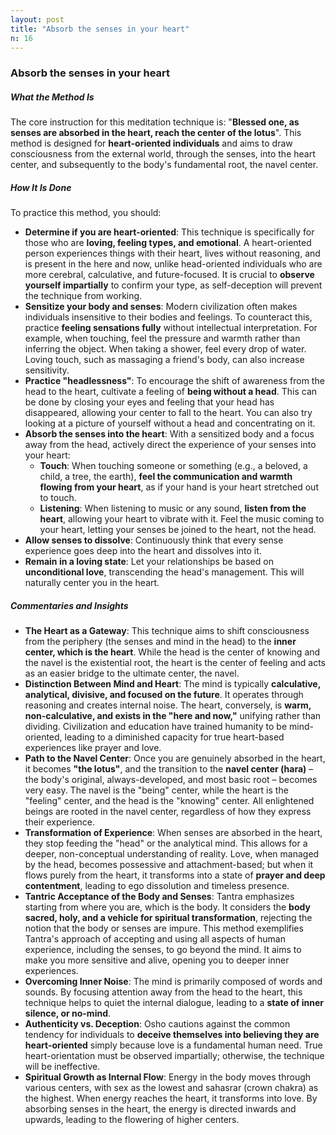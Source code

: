 ```yaml
---
layout: post
title: "Absorb the senses in your heart"
n: 16
---
```

### Absorb the senses in your heart

##### What the Method Is
The core instruction for this meditation technique is: "**Blessed one, as senses are absorbed in the heart, reach the center of the lotus**". This method is designed for **heart-oriented individuals** and aims to draw consciousness from the external world, through the senses, into the heart center, and subsequently to the body's fundamental root, the navel center.

##### How It Is Done
To practice this method, you should:
*   **Determine if you are heart-oriented**: This technique is specifically for those who are **loving, feeling types, and emotional**. A heart-oriented person experiences things with their heart, lives without reasoning, and is present in the here and now, unlike head-oriented individuals who are more cerebral, calculative, and future-focused. It is crucial to **observe yourself impartially** to confirm your type, as self-deception will prevent the technique from working.
*   **Sensitize your body and senses**: Modern civilization often makes individuals insensitive to their bodies and feelings. To counteract this, practice **feeling sensations fully** without intellectual interpretation. For example, when touching, feel the pressure and warmth rather than inferring the object. When taking a shower, feel every drop of water. Loving touch, such as massaging a friend's body, can also increase sensitivity.
*   **Practice "headlessness"**: To encourage the shift of awareness from the head to the heart, cultivate a feeling of **being without a head**. This can be done by closing your eyes and feeling that your head has disappeared, allowing your center to fall to the heart. You can also try looking at a picture of yourself without a head and concentrating on it.
*   **Absorb the senses into the heart**: With a sensitized body and a focus away from the head, actively direct the experience of your senses into your heart:
    *   **Touch**: When touching someone or something (e.g., a beloved, a child, a tree, the earth), **feel the communication and warmth flowing from your heart**, as if your hand is your heart stretched out to touch.
    *   **Listening**: When listening to music or any sound, **listen from the heart**, allowing your heart to vibrate with it. Feel the music coming to your heart, letting your senses be joined to the heart, not the head.
*   **Allow senses to dissolve**: Continuously think that every sense experience goes deep into the heart and dissolves into it.
*   **Remain in a loving state**: Let your relationships be based on **unconditional love**, transcending the head's management. This will naturally center you in the heart.

##### Commentaries and Insights
*   **The Heart as a Gateway**: This technique aims to shift consciousness from the periphery (the senses and mind in the head) to the **inner center, which is the heart**. While the head is the center of knowing and the navel is the existential root, the heart is the center of feeling and acts as an easier bridge to the ultimate center, the navel.
*   **Distinction Between Mind and Heart**: The mind is typically **calculative, analytical, divisive, and focused on the future**. It operates through reasoning and creates internal noise. The heart, conversely, is **warm, non-calculative, and exists in the "here and now,"** unifying rather than dividing. Civilization and education have trained humanity to be mind-oriented, leading to a diminished capacity for true heart-based experiences like prayer and love.
*   **Path to the Navel Center**: Once you are genuinely absorbed in the heart, it becomes **"the lotus"**, and the transition to the **navel center (hara)** – the body's original, always-developed, and most basic root – becomes very easy. The navel is the "being" center, while the heart is the "feeling" center, and the head is the "knowing" center. All enlightened beings are rooted in the navel center, regardless of how they express their experience.
*   **Transformation of Experience**: When senses are absorbed in the heart, they stop feeding the "head" or the analytical mind. This allows for a deeper, non-conceptual understanding of reality. Love, when managed by the head, becomes possessive and attachment-based; but when it flows purely from the heart, it transforms into a state of **prayer and deep contentment**, leading to ego dissolution and timeless presence.
*   **Tantric Acceptance of the Body and Senses**: Tantra emphasizes starting from where you are, which is the body. It considers the **body sacred, holy, and a vehicle for spiritual transformation**, rejecting the notion that the body or senses are impure. This method exemplifies Tantra's approach of accepting and using all aspects of human experience, including the senses, to go beyond the mind. It aims to make you more sensitive and alive, opening you to deeper inner experiences.
*   **Overcoming Inner Noise**: The mind is primarily composed of words and sounds. By focusing attention away from the head to the heart, this technique helps to quiet the internal dialogue, leading to a **state of inner silence, or no-mind**.
*   **Authenticity vs. Deception**: Osho cautions against the common tendency for individuals to **deceive themselves into believing they are heart-oriented** simply because love is a fundamental human need. True heart-orientation must be observed impartially; otherwise, the technique will be ineffective.
*   **Spiritual Growth as Internal Flow**: Energy in the body moves through various centers, with sex as the lowest and sahasrar (crown chakra) as the highest. When energy reaches the heart, it transforms into love. By absorbing senses in the heart, the energy is directed inwards and upwards, leading to the flowering of higher centers.
